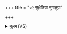 +++
title = "०२ सुक्षेत्रिया सुगातुया"

+++
<details><summary>मूलम् (VS)</summary>

सु॑क्षेत्रि॒या सु॑गातु॒या व॑सू॒या च॑ यजामहे। अप॑ नः॒ शोशु॑चद॒घम् ॥
</details>